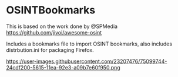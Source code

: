 # OSINTBookmarks

This is based on the work done by @SPMedia https://github.com/jivoi/awesome-osint

Includes a bookmarks file to import OSINT bookmarks, also includes distrbution.ini for packaging Firefox.

https://user-images.githubusercontent.com/23207476/75099744-24cdf200-5615-11ea-92e3-a09b7e60f950.png
